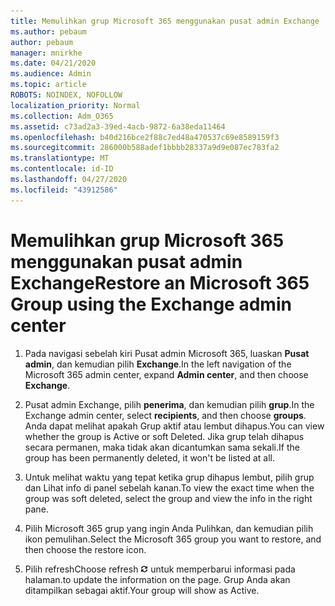 ```yaml
---
title: Memulihkan grup Microsoft 365 menggunakan pusat admin Exchange
ms.author: pebaum
author: pebaum
manager: mnirkhe
ms.date: 04/21/2020
ms.audience: Admin
ms.topic: article
ROBOTS: NOINDEX, NOFOLLOW
localization_priority: Normal
ms.collection: Adm_O365
ms.assetid: c73ad2a3-39ed-4acb-9872-6a38eda11464
ms.openlocfilehash: b40d216bce2f88c7ed48a470537c69e8589159f3
ms.sourcegitcommit: 286000b588adef1bbbb28337a9d9e087ec783fa2
ms.translationtype: MT
ms.contentlocale: id-ID
ms.lasthandoff: 04/27/2020
ms.locfileid: "43912586"
---
```

# <a name="restore-an-microsoft-365-group-using-the-exchange-admin-center"></a><span data-ttu-id="cca63-102">Memulihkan grup Microsoft 365 menggunakan pusat admin Exchange</span><span class="sxs-lookup"><span data-stu-id="cca63-102">Restore an Microsoft 365 Group using the Exchange admin center</span></span>

1. <span data-ttu-id="cca63-103">Pada navigasi sebelah kiri Pusat admin Microsoft 365, luaskan **Pusat admin**, dan kemudian pilih **Exchange**.</span><span class="sxs-lookup"><span data-stu-id="cca63-103">In the left navigation of the Microsoft 365 admin center, expand **Admin center**, and then choose **Exchange**.</span></span>
    
2. <span data-ttu-id="cca63-104">Pusat admin Exchange, pilih **penerima**, dan kemudian pilih **grup**.</span><span class="sxs-lookup"><span data-stu-id="cca63-104">In the Exchange admin center, select **recipients**, and then choose **groups**.</span></span> <span data-ttu-id="cca63-105">Anda dapat melihat apakah Grup aktif atau lembut dihapus.</span><span class="sxs-lookup"><span data-stu-id="cca63-105">You can view whether the group is Active or soft Deleted.</span></span> <span data-ttu-id="cca63-106">Jika grup telah dihapus secara permanen, maka tidak akan dicantumkan sama sekali.</span><span class="sxs-lookup"><span data-stu-id="cca63-106">If the group has been permanently deleted, it won't be listed at all.</span></span>
    
3. <span data-ttu-id="cca63-107">Untuk melihat waktu yang tepat ketika grup dihapus lembut, pilih grup dan Lihat info di panel sebelah kanan.</span><span class="sxs-lookup"><span data-stu-id="cca63-107">To view the exact time when the group was soft deleted, select the group and view the info in the right pane.</span></span>
    
4. <span data-ttu-id="cca63-108">Pilih Microsoft 365 grup yang ingin Anda Pulihkan, dan kemudian pilih ikon pemulihan.</span><span class="sxs-lookup"><span data-stu-id="cca63-108">Select the Microsoft 365 group you want to restore, and then choose the restore icon.</span></span>
    
5. <span data-ttu-id="cca63-109">Pilih refresh</span><span class="sxs-lookup"><span data-stu-id="cca63-109">Choose refresh</span></span> ![Ikon Segarkan](media/6464df90-2a91-4c1f-92a6-9a38c7696ac3.gif) <span data-ttu-id="cca63-111">untuk memperbarui informasi pada halaman.</span><span class="sxs-lookup"><span data-stu-id="cca63-111">to update the information on the page.</span></span> <span data-ttu-id="cca63-112">Grup Anda akan ditampilkan sebagai aktif.</span><span class="sxs-lookup"><span data-stu-id="cca63-112">Your group will show as Active.</span></span> 
    


